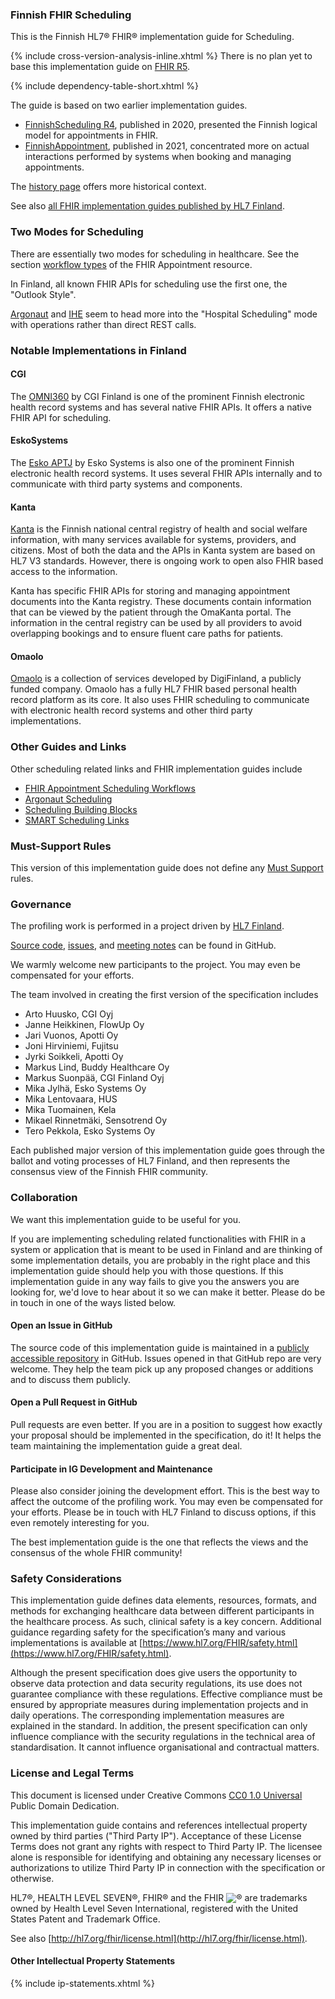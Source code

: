 ### Finnish FHIR Scheduling

This is the Finnish HL7® FHIR® implementation guide for Scheduling.

{% include cross-version-analysis-inline.xhtml %} There is no plan yet to base this implementation
guide on [FHIR R5](https://hl7.org/fhir/R5/).

{% include dependency-table-short.xhtml %}

The guide is based on two earlier implementation guides.
* [FinnishScheduling R4](https://simplifier.net/finnishschedulingr4/), published in 2020, presented
  the Finnish logical model for appointments in FHIR.
* [FinnishAppointment](https://simplifier.net/finnishappointment), published in 2021, concentrated
  more on actual interactions performed by systems when booking and managing appointments.

The [history page](versions.html) offers more historical context.

See also [all FHIR implementation guides published by HL7 Finland](https://hl7.fi/fhir/).

### Two Modes for Scheduling

There are essentially two modes for scheduling in healthcare. See the section
[workflow types](https://hl7.org/fhir/r5/appointment.html#workflow-types) of the FHIR Appointment
resource.

In Finland, all known FHIR APIs for scheduling use the first one, the "Outlook Style".

[Argonaut](https://fhir.org/guides/argonaut/scheduling/) and
[IHE](https://github.com/IHE/ITI.Scheduling/) seem to head more into the "Hospital Scheduling" mode
with operations rather than direct REST calls.

### Notable Implementations in Finland

#### CGI

The [OMNI360](https://www.cgi.com/fi/fi/tuoteratkaisut/omni360) by CGI Finland is one of the
prominent Finnish electronic health record systems and has several native FHIR APIs. It offers a
native FHIR API for scheduling.

#### EskoSystems

The [Esko APTJ](https://eskosystems.fi/tuoteperhe/integraatiot/) by Esko Systems is also one of the
prominent Finnish electronic health record systems. It uses several FHIR APIs internally and to
communicate with third party systems and components.

#### Kanta

[Kanta](https://www.kanta.fi/) is the Finnish national central registry of health and social
welfare information, with many services available for systems, providers, and citizens. Most of
both the data and the APIs in Kanta system are based on HL7 V3 standards. However, there is
ongoing work to open also FHIR based access to the information.

Kanta has specific FHIR APIs for storing and managing appointment documents into the Kanta
registry. These documents contain information that can be viewed by the patient through the
OmaKanta portal. The information in the central registry can be used by all providers to avoid
overlapping bookings and to ensure fluent care paths for patients.

#### Omaolo

[Omaolo](https://www.omaolo.fi) is a collection of services developed by DigiFinland, a publicly
funded company. Omaolo has a fully HL7 FHIR based personal health record platform as its core. It
also uses FHIR scheduling to communicate with electronic health record systems and other third
party implementations.

### Other Guides and Links

Other scheduling related links and FHIR implementation guides include
* [FHIR Appointment Scheduling Workflows](https://www.hl7.org/fhir/appointment.html#workflow-types)
* [Argonaut Scheduling](https://fhir.org/guides/argonaut/scheduling/)
* [Scheduling Building Blocks](https://confluence.hl7.org/display/AP/Scheduling+Building+Blocks)
* [SMART Scheduling Links](https://github.com/smart-on-fhir/smart-scheduling-links)

### Must-Support Rules

This version of this implementation guide does not define any
[Must Support](https://build.fhir.org/profiling.html#obligations) rules.

### Governance

The profiling work is performed in a project driven by [HL7 Finland](https://www.hl7.fi).

[Source code](https://github.com/fhir-fi/finnish-scheduling),
[issues](https://github.com/fhir-fi/finnish-scheduling/issues), and
[meeting notes](https://github.com/fhir-fi/finnish-scheduling/wiki/Meeting-memos) can be found in
GitHub.

We warmly welcome new participants to the project. You
may even be compensated for your efforts.

The team involved in creating the first version of the specification includes
* Arto Huusko, CGI Oyj
* Janne Heikkinen, FlowUp Oy
* Jari Vuonos, Apotti Oy
* Joni Hirviniemi, Fujitsu
* Jyrki Soikkeli, Apotti Oy
* Markus Lind, Buddy Healthcare Oy
* Markus Suonpää, CGI Finland Oyj
* Mika Jylhä, Esko Systems Oy
* Mika Lentovaara, HUS
* Mika Tuomainen, Kela
* Mikael Rinnetmäki, Sensotrend Oy
* Tero Pekkola, Esko Systems Oy

Each published major version of this implementation guide goes through the ballot and voting
processes of HL7 Finland, and then represents the consensus view of the Finnish FHIR community.

### Collaboration

We want this implementation guide to be useful for you.

If you are implementing scheduling related functionalities with FHIR in a system or application
that is meant to be used in Finland and are thinking of some implementation details, you are
probably in the right place and this implementation guide should help you with those questions. If
this implementation guide in any way fails to give you the answers you are looking for, we'd love
to hear about it so we can make it better. Please do be in touch in one of the ways listed below.

#### Open an Issue in GitHub

The source code of this implementation guide is maintained in a
[publicly accessible repository](https://github.com/fhir-fi/finnish-scheduling) in GitHub.
Issues opened in that GitHub repo are very welcome. They help the team pick up any proposed changes
or additions and to discuss them publicly.

#### Open a Pull Request in GitHub

Pull requests are even better. If you are in a position to suggest how exactly your proposal should
be implemented in the specification, do it! It helps the team maintaining the implementation guide
a great deal.

#### Participate in IG Development and Maintenance

Please also consider joining the development effort. This is the best way to affect the outcome of
the profiling work. You may even be compensated for your efforts. Please be in touch with HL7
Finland to discuss options, if this even remotely interesting for you.

The best implementation guide is the one that reflects the views and the consensus of the whole
FHIR community!

### Safety Considerations
This implementation guide defines data elements, resources, formats, and methods for exchanging
healthcare data between different participants in the healthcare process. As such, clinical safety
is a key concern. Additional guidance regarding safety for the specification’s many and various
implementations is available at
[https://www.hl7.org/FHIR/safety.html](https://www.hl7.org/FHIR/safety.html).

Although the present specification does give users the opportunity to observe data protection and
data security regulations, its use does not guarantee compliance with these regulations. Effective
compliance must be ensured by appropriate measures during implementation projects and in daily
operations. The corresponding implementation measures are explained in the standard. In addition,
the present specification can only influence compliance with the security regulations in the
technical area of standardisation. It cannot influence organisational and contractual matters.

### License and Legal Terms 

This document is licensed under Creative Commons
[CC0 1.0 Universal](https://creativecommons.org/publicdomain/zero/1.0/) Public Domain Dedication.

This implementation guide contains and references intellectual property owned by third parties
("Third Party IP"). Acceptance of these License Terms does not grant any rights with respect to
Third Party IP. The licensee alone is responsible for identifying and obtaining any necessary
licenses or authorizations to utilize Third Party IP in connection with the specification or
otherwise.

HL7®, HEALTH LEVEL SEVEN®, FHIR® and the FHIR <img src="icon-fhir-16.png"
style="float: none; margin: 0px; padding: 0px; vertical-align: bottom"/>&reg; are trademarks owned
by Health Level Seven International, registered with the United States Patent and Trademark Office.

See also [http://hl7.org/fhir/license.html](http://hl7.org/fhir/license.html).

#### Other Intellectual Property Statements

{% include ip-statements.xhtml %}
